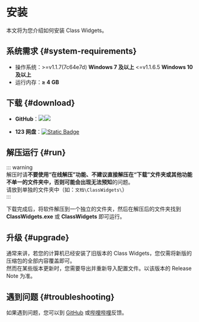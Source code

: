 # 安装
本文将为您介绍如何安装 Class Widgets。
## 系统需求 {#system-requirements}
- 操作系统：<Badge type="warning">>=v1.1.7(7c64e7d)</Badge> **Windows 7 及以上**   <Badge type="info"><=v1.1.6.5</Badge> **Windows 10 及以上**
- 运行内存：**≥ 4 GB**

## 下载 {#download}
- **GitHub**：[![](https://img.shields.io/github/v/release/RinLit-233-shiroko/Class-Widgets?label=%E7%A8%B3%E5%AE%9A%E7%89%88%E6%9C%AC)](https://github.com/RinLit-233-shiroko/Class-Widgets/releases/latest)[![](https://img.shields.io/github/v/release/RinLit-233-shiroko/Class-Widgets?include_prereleases&label=%E9%A2%84%E8%A7%88%E7%89%88%E6%9C%AC)
](https://github.com/RinLit-233-shiroko/Class-Widgets/releases)

- **123 网盘**：[![Static Badge](https://img.shields.io/badge/RL23-R?label=%E6%8F%90%E5%8F%96%E7%A0%81)](https://www.123pan.com/s/DCyBTd-RAnxH)

## 解压运行 {#run}
::: warning  
解压时请**不要使用“在线解压”**功能、不建议直接解压在“下载”文件夹或其他功能不单一的文件夹中，否则可能会出现**无法预知**的问题。  
请放到单独的文件夹中（如：`文档\ClassWidgets\`）  
:::  

下载完成后，将软件解压到一个独立的文件夹，然后在解压后的文件夹找到 **ClassWidgets.exe** 或 **ClassWidgets** 即可运行。

## 升级 {#upgrade}
通常来讲，若您的计算机已经安装了旧版本的 Class Widgets，您仅需将新版的压缩包的全部内容覆盖即可。  
然而在某些版本更新时，您需要导出并重新导入配置文件。以该版本的 Release Note 为准。

## 遇到问题 {#troubleshooting}
如果遇到问题，您可以到 [GitHub](https://github.com/RinLit-233-shiroko/Class-Widgets/issues) 或[哔哩哔哩](https://www.bilibili.com/video/BV1xwW9eyEGu/)反馈。
